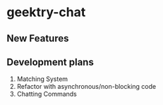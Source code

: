 # geektry-chat

## New Features

## Development plans
1. Matching System
2. Refactor with asynchronous/non-blocking code
3. Chatting Commands
